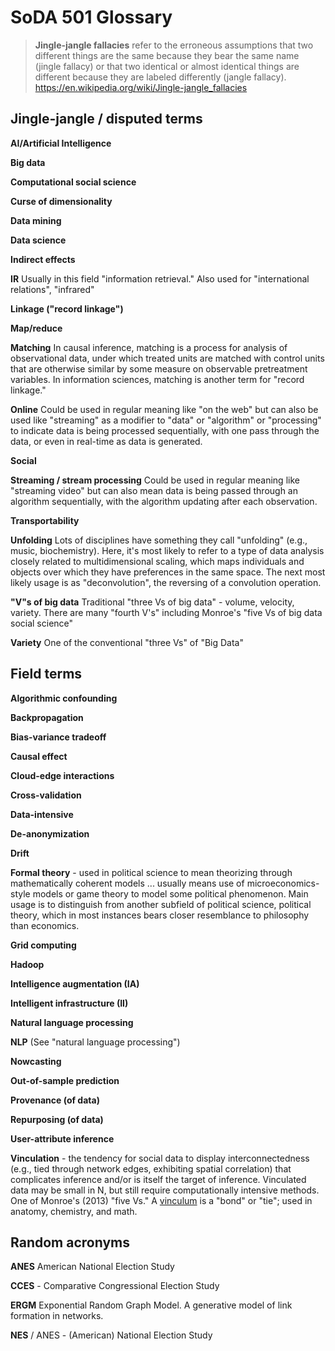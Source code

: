 # SoDA 501 Glossary

> **Jingle-jangle fallacies** refer to the erroneous assumptions that two different things are the same because they bear the same name (jingle fallacy) or that two identical or almost identical things are different because they are labeled differently (jangle fallacy). <https://en.wikipedia.org/wiki/Jingle-jangle_fallacies>


## Jingle-jangle / disputed terms


**AI/Artificial Intelligence**


**Big data**


**Computational social science**


**Curse of dimensionality**


**Data mining**


**Data science**


**Indirect effects**


**IR** Usually in this field "information retrieval." Also used for "international relations", "infrared"


**Linkage ("record linkage")**


**Map/reduce**


**Matching** In causal inference, matching is a process for analysis of observational data, under which treated units are matched with control units that are otherwise similar by some measure on observable pretreatment variables. In information sciences, matching is another term for "record linkage."


**Online** Could be used in regular meaning like "on the web" but can also be used like "streaming" as a modifier to "data" or "algorithm" or "processing" to indicate data is being processed sequentially, with one pass through the data, or even in real-time as data is generated.


**Social**


**Streaming / stream processing** Could be used in regular meaning like "streaming video" but can also mean data is being passed through an algorithm sequentially, with the algorithm updating after each observation.


**Transportability**


**Unfolding** Lots of disciplines have something they call "unfolding" (e.g., music, biochemistry). Here, it's most likely to refer to a type of data analysis closely related to multidimensional scaling, which maps individuals and objects over which they have preferences in the same space. The next most likely usage is as "deconvolution", the reversing of a convolution operation.


**"V"s of big data** Traditional "three Vs of big data" - volume, velocity, variety. There are many "fourth V's" including Monroe's "five Vs of big data social science"


**Variety** One of the conventional "three Vs" of "Big Data"



## Field terms

**Algorithmic confounding**


**Backpropagation**


**Bias-variance tradeoff**


**Causal effect**


**Cloud-edge interactions**


**Cross-validation**


**Data-intensive**


**De-anonymization**


**Drift**


**Formal theory** - used in political science to mean theorizing through mathematically coherent models ... usually means use of microeconomics-style models or game theory to model some political phenomenon. Main usage is to distinguish from another subfield of political science, political theory, which in most instances bears closer resemblance to philosophy than economics. 


**Grid computing**


**Hadoop**


**Intelligence augmentation (IA)**


**Intelligent infrastructure (II)**


**Natural language processing**


**NLP** (See "natural language processing")


**Nowcasting**


**Out-of-sample prediction**


**Provenance (of data)**


**Repurposing (of data)**


**User-attribute inference**


**Vinculation** - the tendency for social data to display interconnectedness (e.g., tied through network edges, exhibiting spatial correlation) that complicates inference and/or is itself the target of inference. Vinculated data may be small in N, but still require computationally intensive methods. One of Monroe's (2013) "five Vs." A [vinculum](https://www.dictionary.com/browse/vincula) is a "bond" or "tie"; used in anatomy, chemistry, and math.


## Random acronyms

**ANES** American National Election Study

**CCES** - Comparative Congressional Election Study

**ERGM** Exponential Random Graph Model. A generative model of link formation in networks.

**NES** / ANES - (American) National Election Study

